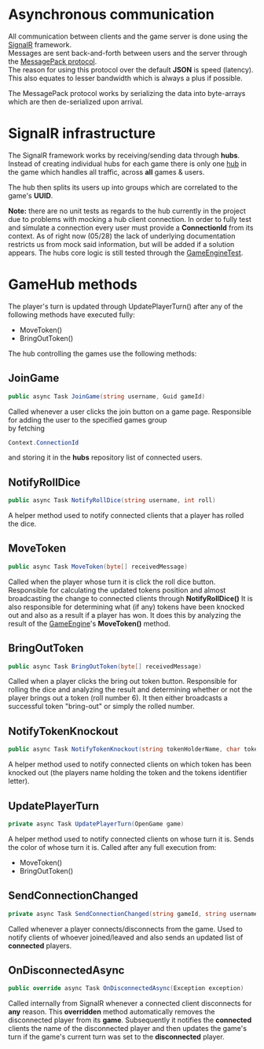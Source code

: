 # Asynchronous communication
All communication between clients and the game server is done using the [SignalR](https://dotnet.microsoft.com/apps/aspnet/signalr) framework.</br>
Messages are sent back-and-forth between users and the server through the [MessagePack protocol](https://msgpack.org/).</br>
The reason for using this protocol over the default **JSON** is speed (latency).</br>
This also equates to lesser bandwidth which is always a plus if possible.

The MessagePack protocol works by serializing the data into byte-arrays which are then de-serialized upon arrival.
# SignalR infrastructure
The SignalR framework works by receiving/sending data through **hubs**.</br>
Instead of creating individual hubs for each game there is only one [hub](https://github.com/PGBSNH20/ludo-v2-ludov2-group-9-linux-ludo/blob/main/src/LinuxLudo.Web/Hubs/HubController.cs) in the game which handles all traffic, across **all** games & users.</br>

The hub then splits its users up into groups which are correlated to the game's **UUID**.

**Note:** there are no unit tests as regards to the hub currently in the project due to problems with mocking a hub client connection.
In order to fully test and simulate a connection every user must provide a **ConnectionId** from its context.
As of right now (05/28) the lack of underlying documentation restricts us from mock said information, but will be added if a solution appears.
The hubs core logic is still tested through the [GameEngineTest](https://github.com/PGBSNH20/ludo-v2-ludov2-group-9-linux-ludo/blob/main/src/LinuxLudo.Test/Game/GameEngineTest.cs).

# GameHub methods
The player's turn is updated through UpdatePlayerTurn() after any of the following methods have executed fully:
- MoveToken()
- BringOutToken()

The hub controlling the games use the following methods:

## JoinGame
```csharp
public async Task JoinGame(string username, Guid gameId)
```
Called whenever a user clicks the join button on a game page.
Responsible for adding the user to the specified games group </br>
by fetching 
```csharp 
Context.ConnectionId
```
and storing it in the **hubs** repository list of connected users.

## NotifyRollDice
```csharp
public async Task NotifyRollDice(string username, int roll)
```
A helper method used to notify connected clients that a player has rolled the dice.

## MoveToken
```csharp
public async Task MoveToken(byte[] receivedMessage)
```
Called when the player whose turn it is click the roll dice button.
Responsible for calculating the updated tokens position and almost broadcasting the change to connected clients through **NotifyRollDice()**
It is also responsible for determining what (if any) tokens have been knocked out and also as a result if a player has won.
It does this by analyzing the result of the [GameEngine](https://github.com/PGBSNH20/ludo-v2-ludov2-group-9-linux-ludo/blob/main/src/LinuxLudo.API/Domain/GameEngine.cs)'s **MoveToken()** method.

## BringOutToken
```csharp
public async Task BringOutToken(byte[] receivedMessage)
```
Called when a player clicks the bring out token button.
Responsible for rolling the dice and analyzing the result and determining whether or not the player brings out a token (roll number 6).
It then either broadcasts a successful token "bring-out" or simply the rolled number.

## NotifyTokenKnockout
```csharp
public async Task NotifyTokenKnockout(string tokenHolderName, char tokenIdentifierChar)
```
A helper method used to notify connected clients on which token has been knocked out (the players name holding the token and the tokens identifier letter).

## UpdatePlayerTurn
```csharp
private async Task UpdatePlayerTurn(OpenGame game)
```
A helper method used to notify connected clients on whose turn it is. Sends the color of whose turn it is.
Called after any full execution from:
- MoveToken()
- BringOutToken()

## SendConnectionChanged
```csharp
private async Task SendConnectionChanged(string gameId, string username, List<Player> players)
```
Called whenever a player connects/disconnects from the game.
Used to notify clients of whoever joined/leaved and also sends an updated list of **connected** players.

## OnDisconnectedAsync
```csharp
public override async Task OnDisconnectedAsync(Exception exception)
```
Called internally from SignalR whenever a connected client disconnects for **any** reason.
This **overridden** method automatically removes the disconnected player from its **game**.
Subsequently it notifies the **connected** clients the name of the disconnected player and then updates the game's turn
if the game's current turn was set to the **disconnected** player.




